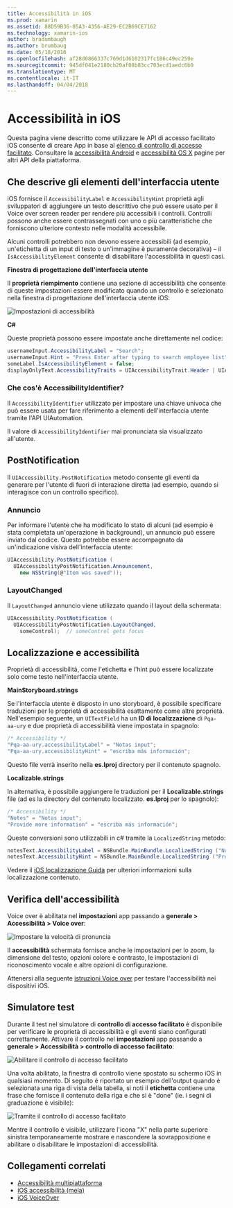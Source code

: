```yaml
---
title: Accessibilità in iOS
ms.prod: xamarin
ms.assetid: 88D59B36-05A3-4356-AE29-EC2B69CE7162
ms.technology: xamarin-ios
author: bradumbaugh
ms.author: brumbaug
ms.date: 05/18/2016
ms.openlocfilehash: af28d0866337c769d1d6102317fc186c49ec259e
ms.sourcegitcommit: 945df041e2180cb20af08b83cc703ecd1aedc6b0
ms.translationtype: MT
ms.contentlocale: it-IT
ms.lasthandoff: 04/04/2018
---
```

# <a name="accessibility-on-ios"></a>Accessibilità in iOS

Questa pagina viene descritto come utilizzare le API di accesso facilitato iOS consente di creare App in base al [elenco di controllo di accesso facilitato](~/cross-platform/app-fundamentals/accessibility.md).
Consultare la [accessibilità Android](~/android/app-fundamentals/accessibility.md) e [accessibilità OS X](~/mac/app-fundamentals/accessibility.md) pagine per altri API della piattaforma.

## <a name="describing-ui-elements"></a>Che descrive gli elementi dell'interfaccia utente

iOS fornisce il `AccessibilityLabel` e `AccessibilityHint` proprietà agli sviluppatori di aggiungere un testo descrittivo che può essere usato per il Voice over screen reader per rendere più accessibili i controlli. Controlli possono anche essere contrassegnati con uno o più caratteristiche che forniscono ulteriore contesto nelle modalità accessibile.

Alcuni controlli potrebbero non devono essere accessibili (ad esempio, un'etichetta di un input di testo o un'immagine è puramente decorativa) – il `IsAccessibilityElement` consente di disabilitare l'accessibilità in questi casi.

**Finestra di progettazione dell'interfaccia utente**

Il **proprietà riempimento** contiene una sezione di accessibilità che consente di queste impostazioni essere modificato quando un controllo è selezionato nella finestra di progettazione dell'interfaccia utente iOS:

![](accessibility-images/ios-designer-sml.png "Impostazioni di accessibilità")

**C#**

Queste proprietà possono essere impostate anche direttamente nel codice:

```csharp
usernameInput.AccessibilityLabel = "Search";
usernameInput.Hint = "Press Enter after typing to search employee list";
someLabel.IsAccessibilityElement = false;
displayOnlyText.AccessibilityTraits = UIAccessibilityTrait.Header | UIAccessibilityTrait.Selected;
```

### <a name="what-is-accessibilityidentifier"></a>Che cos'è AccessibilityIdentifier?

Il `AccessibilityIdentifier` utilizzato per impostare una chiave univoca che può essere usata per fare riferimento a elementi dell'interfaccia utente tramite l'API UIAutomation.

Il valore di `AccessibilityIdentifier` mai pronunciata sia visualizzato all'utente.

<a name="postnotification" />

## <a name="postnotification"></a>PostNotification

Il `UIAccessibility.PostNotification` metodo consente gli eventi da generare per l'utente di fuori di interazione diretta (ad esempio, quando si interagisce con un controllo specifico).

### <a name="announcement"></a>Annuncio

Per informare l'utente che ha modificato lo stato di alcuni (ad esempio è stata completata un'operazione in background), un annuncio può essere inviato dal codice. Questo potrebbe essere accompagnato da un'indicazione visiva dell'interfaccia utente:

```csharp
UIAccessibility.PostNotification (
  UIAccessibilityPostNotification.Announcement,
    new NSString(@"Item was saved"));
```

### <a name="layoutchanged"></a>LayoutChanged

Il `LayoutChanged` annuncio viene utilizzato quando il layout della schermata:

```csharp
UIAccessibility.PostNotification (
  UIAccessibilityPostNotification.LayoutChanged,
    someControl);  // someControl gets focus
```


## <a name="accessibility-and-localization"></a>Localizzazione e accessibilità

Proprietà di accessibilità, come l'etichetta e l'hint può essere localizzate solo come testo nell'interfaccia utente.

**MainStoryboard.strings**

Se l'interfaccia utente è disposto in uno storyboard, è possibile specificare traduzioni per le proprietà di accessibilità esattamente come altre proprietà. Nell'esempio seguente, un `UITextField` ha un **ID di localizzazione** di `Pqa-aa-ury` e due proprietà di accessibilità viene impostata in spagnolo:

```csharp
/* Accessibility */
"Pqa-aa-ury.accessibilityLabel" = "Notas input";
"Pqa-aa-ury.accessibilityHint" = "escriba más información";
```

Questo file verrà inserito nella **es.lproj** directory per il contenuto spagnolo.

**Localizable.strings**

In alternativa, è possibile aggiungere le traduzioni per il **Localizable.strings** file (ad es la directory del contenuto localizzato. **es.lproj** per lo spagnolo):

```csharp
/* Accessibility */
"Notes" = "Notas input";
"Provide more information" = "escriba más información";
```

Queste conversioni sono utilizzabili in c# tramite la `LocalizedString` metodo:

```csharp
notesText.AccessibilityLabel = NSBundle.MainBundle.LocalizedString ("Notes", "");
notesText.AccessibilityHint = NSBundle.MainBundle.LocalizedString ("Provide more information", "");
```

Vedere il [iOS localizzazione Guida](~/ios/app-fundamentals/localization/index.md) per ulteriori informazioni sulla localizzazione contenuto.

<a name="testing" />

## <a name="testing-accessibility"></a>Verifica dell'accessibilità

Voice over è abilitata nel **impostazioni** app passando a **generale > Accessibilità > Voice over**:

![](accessibility-images/settings-sml.png "Impostare la velocità di pronuncia")

Il **accessibilità** schermata fornisce anche le impostazioni per lo zoom, la dimensione del testo, opzioni colore e contrasto, le impostazioni di riconoscimento vocale e altre opzioni di configurazione.

Attenersi alla seguente [istruzioni Voice over](https://developer.apple.com/library/ios/technotes/TestingAccessibilityOfiOSApps/TestAccessibilityonYourDevicewithVoiceOver/TestAccessibilityonYourDevicewithVoiceOver.html) per testare l'accessibilità nei dispositivi iOS.


## <a name="simulator-testing"></a>Simulatore test

Durante il test nel simulatore di **controllo di accesso facilitato** è disponibile per verificare le proprietà di accessibilità e gli eventi siano configurati correttamente. Attivare il controllo nel **impostazioni** app passando a **generale > Accessibilità > controllo di accesso facilitato**:

![](accessibility-images/settings-inspector-sml.png "Abilitare il controllo di accesso facilitato")

Una volta abilitato, la finestra di controllo viene spostato su schermo iOS in qualsiasi momento.
Di seguito è riportato un esempio dell'output quando è selezionata una riga di vista della tabella, si noti il **etichetta** contiene una frase che fornisce il contenuto della riga e che si è "done" (ie. i segni di graduazione è visibile):

![](accessibility-images/tableview-a11y-sml.png "Tramite il controllo di accesso facilitato")

Mentre il controllo è visibile, utilizzare l'icona "X" nella parte superiore sinistra temporaneamente mostrare e nascondere la sovrapposizione e abilitare o disabilitare le impostazioni di accessibilità.



## <a name="related-links"></a>Collegamenti correlati

- [Accessibilità multipiattaforma](~/cross-platform/app-fundamentals/accessibility.md)
- [iOS accessibilità (mela)](https://developer.apple.com/library/ios/documentation/UserExperience/Conceptual/iPhoneAccessibility/Accessibility_on_iPhone/Accessibility_on_iPhone.html)
- [iOS VoiceOver](http://www.apple.com/accessibility/ios/voiceover/)
